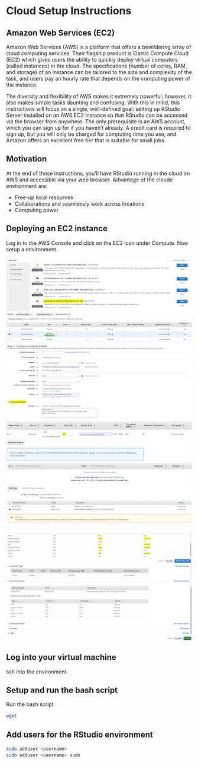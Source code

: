 # Cloud Setup Instructions
## Amazon Web Services (EC2)
Amazon Web Services (AWS) is a platform that offers a bewildering array of cloud computing services. Their flagship product is Elastic Compute Cloud (EC2) which gives users the ability to quickly deploy virtual computers (called instances) in the cloud. The specifications (number of cores, RAM, and storage) of an instance can be tailored to the size and complexity of the task, and users pay an hourly rate that depends on the computing power of the instance.

The diversity and flexibility of AWS makes it extremely powerful; however, it also makes simple tasks daunting and confusing. With this in mind, this instructions will focus on a single, well-defined goal: setting up RStudio Server installed on an AWS EC2 instance so that RStudio can be accessed via the browser from anywhere. The only prerequisite is an AWS account, which you can sign up for if you haven’t already. A credit card is required to sign up, but you will only be charged for computing time you use, and Amazon offers an excellent free tier that is suitable for small jobs.

## Motivation
At the end of those instructions, you’ll have RStudio running in the cloud on AWS and accessible via your web browser. Advantage of the cloude environment are:

- Free-up local resources
- Collaborations and seamlessly work across locations
- Computing power

## Deploying an EC2 instance
Log in to the AWS Console and click on the EC2 icon under Compute. Now setup a environment.

![screen 1](/setup/img/step1.png "Screenshot 1")
![screen 2](/setup/img/step2.png "Screenshot 2")
![screen 3](/setup/img/step3.png "Screenshot 3")
![screen 4](/setup/img/step4.png "Screenshot 4")
![screen 5](/setup/img/step5.png "Screenshot 5")
![screen 6](/setup/img/step6.png "Screenshot 6")
![screen 7](/setup/img/step7.png "Screenshot 7")

## Log into your virtual machine
ssh into the environment.

## Setup and run the bash script
Run the bash script 
```bash
wget 
```

## Add users for the RStudio environment
```bash
sudo adduser <username>
sudo adduser <username> sudo
```
